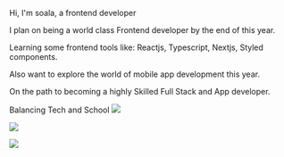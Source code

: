Hi, I'm soala, a frontend developer 

I plan on being a world class Frontend developer by the end of this year.  

Learning some frontend tools like: Reactjs, Typescript, Nextjs, Styled components.

Also want to explore the world of mobile app development this year. 
 
On the path to becoming a highly Skilled Full Stack and App developer.

Balancing Tech and School 
![](https://github-readme-stats.vercel.app/api?username=soala144&theme=algolia&hide_border=false&count_private=true)

![](https://streak-stats.demolab.com/?user=soala144&theme=dark&hide_border=false)

![](https://github-readme-stats.vercel.app/api/top-langs/?username=soala144&theme=algolia&hide_border=false&count_private=true&layout=compact)


